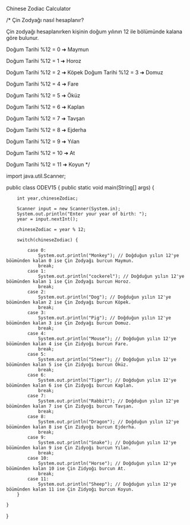 Chinese Zodiac Calculator

/* Çin Zodyağı nasıl hesaplanır?

Çin zodyağı hesaplanırken kişinin doğum yılının 12 ile bölümünde kalana göre bulunur.

Doğum Tarihi %12 = 0 ➜ Maymun

Doğum Tarihi %12 = 1 ➜ Horoz

Doğum Tarihi %12 = 2 ➜ Köpek
Doğum Tarihi %12 = 3 ➜ Domuz

Doğum Tarihi %12 = 4 ➜ Fare

Doğum Tarihi %12 = 5 ➜ Öküz

Doğum Tarihi %12 = 6 ➜ Kaplan

Doğum Tarihi %12 = 7 ➜ Tavşan

Doğum Tarihi %12 = 8 ➜ Ejderha

Doğum Tarihi %12 = 9 ➜ Yılan

Doğum Tarihi %12 = 10 ➜ At

Doğum Tarihi %12 = 11 ➜ Koyun
*/

import java.util.Scanner;

public class ODEV15 {
    public static void main(String[] args) {

        int year,chineseZodiac;

        Scanner input = new Scanner(System.in);
        System.out.println("Enter your year of birth: ");
        year = input.nextInt();

        chineseZodiac = year % 12;

        switch(chineseZodiac) {

            case 0:
                System.out.println("Monkey"); // Doğduğun yılın 12'ye böümünden kalan 0 ise Çin Zodyağı burcun Maymun.
                break;
            case 1:
                System.out.println("cockerel"); // Doğduğun yılın 12'ye böümünden kalan 1 ise Çin Zodyağı burcun Horoz.
                break;
            case 2:
                System.out.println("Dog"); // Doğduğun yılın 12'ye böümünden kalan 2 ise Çin Zodyağı burcun Köpek.
                break;
            case 3:
                System.out.println("Pig"); // Doğduğun yılın 12'ye böümünden kalan 3 ise Çin Zodyağı burcun Domuz.
                break;
            case 4:
                System.out.println("Mouse"); // Doğduğun yılın 12'ye böümünden kalan 4 ise Çin Zidyoğı burcun Fare.
                break;
            case 5:
                System.out.println("Steer"); // Doğduğun yılın 12'ye böümünden kalan 5 ise Çin Zidyoğı burcun Öküz.
                break;
            case 6:
                System.out.println("Tiger"); // Doğduğun yılın 12'ye böümünden kalan 6 ise Çin Zidyoğı burcun Kaplan.
                break;
            case 7:
                System.out.println("Rabbit"); // Doğduğun yılın 12'ye böümünden kalan 7 ise Çin Zidyoğı burcun Tavşan.
                break;
            case 8:
                System.out.println("Dragon"); // Doğduğun yılın 12'ye böümünden kalan 8 ise Çin Zidyoğı burcun Ejderha.
                break;
            case 9:
                System.out.println("Snake"); // Doğduğun yılın 12'ye böümünden kalan 9 ise Çin Zidyoğı burcun Yılan.
                break;
            case 10:
                System.out.println("Horse"); // Doğduğun yılın 12'ye böümünden kalan 10 ise Çin Zidyoğı burcun At.
                break;
            case 11:
                System.out.println("Sheep"); // Doğduğun yılın 12'ye böümünden kalan 11 ise Çin Zidyoğı burcun Koyun.
        }

    }
}
